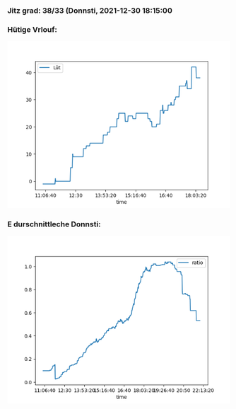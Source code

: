 ### Jitz grad: 38/33 (Donnsti, 2021-12-30 18:15:00

### Hütige Vrlouf:
![Graph](Today.png)

### E durschnittleche Donnsti:
![Graph](Donnsti.png)